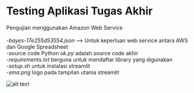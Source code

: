 # Testing Aplikasi Tugas Akhir

Pengujian menggunakan Amazon Web Service\
\
-*bayes-17e255d53554.json* --> Untuk keperluan web service antara AWS dan Google Spreadsheet\
-source code Python *ok.py* adalah source code akhir\
-*requirements.txt* berguna untuk mendaftar library yang digunakan\
-*setup.sh* untuk instalasi streamlit\
-*sma.png* logo pada tampilan utama streamlit

![alt text](https://i.ibb.co/pfSk5p4/Group-65.png)
